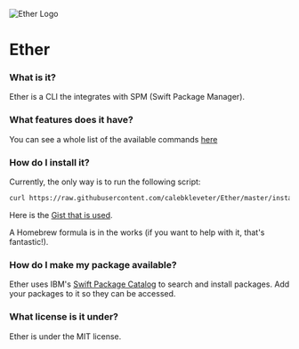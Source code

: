 ![[Ether Logo](https://raw.githubusercontent.com/calebkleveter/Ether/master/logo.png)](https://raw.githubusercontent.com/calebkleveter/Ether/master/logo.png)

# Ether

### What is it?

Ether is a CLI the integrates with SPM (Swift Package Manager).

### What features does it have?

You can see a whole list of the available commands [here](https://github.com/calebkleveter/Ether/wiki/Features)

### How do I install it?

Currently, the only way is to run the following script:

```bash
curl https://raw.githubusercontent.com/calebkleveter/Ether/master/install.sh | bash
```
Here is the [Gist that is used](https://gist.github.com/calebkleveter/2e5490c76df227c510035515a49f9f01).

A Homebrew formula is in the works (if you want to help with it, that's fantastic!).

### How do I make my package available?

Ether uses IBM's [Swift Package Catalog](https://packagecatalog.com/) to search and install packages. Add your packages to it so they can be accessed.

### What license is it under?

Ether is under the MIT license.

